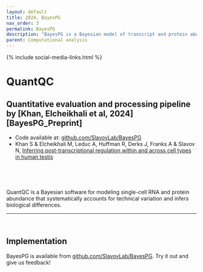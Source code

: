 ```yaml
---
layout: default
title: 2024, BayesPG
nav_order: 3
permalink: BayesPG
description: "BayesPG is a Bayesian model of transcript and protein abundance that systematically accounts for technical variation and infers biological differences | Slavov Laboratory"
parent: Computational analysis
---
```

{% include social-media-links.html %}

# QuantQC

## Quantitative evaluation and processing pipeline by [Khan, Elcheikhali et al, 2024][BayesPG_Preprint]
 * Code available at: [github.com/SlavovLab/BayesPG](https://github.com/SlavovLab/BayesPG)
 * Khan S & Elcheikhali M, Leduc A, Huffman R, Derks J, Franks A & Slavov N, [Inferring post-transcriptional regulation within and across cell types in human testis](https://www.biorxiv.org/content/...)
<!--
* **Peer-reviewed article:** Leduc A, Luke Khoury, Joshua Cantlon, Slavov N. (2024)
Massively parallel sample preparation for multiplexed single-cell proteomics using nPOP, *Nature Protocols*, doi: [10.1038/s41596-024-01033-8](https://doi.org/10.1038/s41596-024-01033-8), [blog](https://blog.slavovlab.net/2024/08/09/flexibility-meets-quality-and-scale/)

-->

&nbsp;




&nbsp;

QuantQC is a Bayesian software for modeling single-cell RNA and protein abundance that systematically accounts for technical variation and infers biological differences.  

---



&nbsp;

## Implementation
BayesPG is available from [github.com/SlavovLab/BayesPG](https://github.com/SlavovLab/BayesPG). Try it out and give us feedback!

&nbsp;  

&nbsp;


&nbsp;  

&nbsp;

&nbsp;


&nbsp;

&nbsp;

[QuantQC_Preprint]: https://www.biorxiv.org/content/10.1101/2023.11.27.568927v1 "software package and metrics for quality control that can support the robust scaling of nPOP to higher plex reagents for achieving reliable high-throughput single-cell protein analysis."


&nbsp;

&nbsp;

&nbsp;

&nbsp;

&nbsp;

&nbsp;

&nbsp;

&nbsp;

&nbsp;

&nbsp;

&nbsp;
